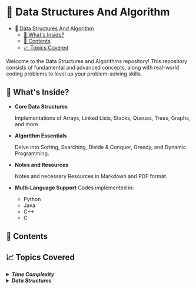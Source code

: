 # :rocket: Data Structures And Algorithm

<!--toc:start-->

- [:rocket: Data Structures And Algorithm](#rocket-data-structures-and-algorithm)
  - [:notebook: What's Inside?](#notebook-whats-inside)
  - [:pencil: Contents](#pencil-contents)
  - [📈 Topics Covered](#📈-topics-covered)
  <!--toc:end-->

Welcome to the Data Structures and Algorithms repository! This repository consists of fundamental and advanced concepts, along with real-world coding problems to level up your problem-solving skills.

## :notebook: What's Inside?

- **Core Data Structures**
  <p>Implementations of Arrays, Linked Lists, Stacks, Queues, Trees, Graphs, and more.</p>
- **Algorithm Essentials**
  <p>Delve into Sorting, Searching, Divide & Conquer, Greedy, and Dynamic Programming.</p>

- **Notes and Resources**
  <p>Notes and necessary Resources in Markdown and PDF format.</p>

- **Multi-Language Support**
  Codes implemented in:
  - Python
  - Java
  - C++
  - C

## :pencil: Contents

## 📈 Topics Covered

<details><summary><b><i>Time Complexity</i></b></summary>

- [x] Introduction
- [x] Frequency Count Method
- [x] Analysis of _For_ Loop
- [x] Complexities of _For_ Loop
- [x] Analysis of _if_ & _while_
- [x] Types of function / Classes of Time function
  - [x] Associativity
- [x] Asymptotic Notations
  - [x] Big-O Notation
  - [x] Big-Ω Notation
  - [x] Big-Θ Notation
- [x] Properties of Asymptotic Notations
  - [x] General Properties
  - [x] Reflexive Property
  - [x] Transitive Property
  - [x] Symmetric Property
  - [x] Transpose-Symmetric Property
- [x] Comparison of Functions
- [x] Case Analysis
  - [x] Best-Case Analysis
  - [x] Worst-Case Analysis
  - [x] Average-Case Analysis
- [x] Divide and Conquer
  - [x] Divide
  - [x] Conquer
  - [x] Combine

---

</details>

<details><summary><b><i>Data Structures</i></b></summary>

- [x] Array
  - [x] Insertion
  - [x] Traversal
  - [x] Deletion
  - [x] Searching

</details>
